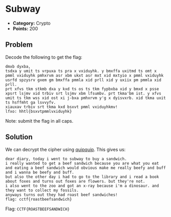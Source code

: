 # Subway
* **Category:** Crypto
* **Points:** 200
## Problem

Decode the following to get the flag:
```
dmxb dyxba, 
tsdxa y umit ts vrpuxa ts pra x vxiduyhk. y bmxffa uxitmd ts omt x pmml vxiduyhk pmhxrvm asr xbm ukxt asr mxt xid mxtyio x pmml vxiduyhk usrfd spzysrv gxem gm bmxffa pmmla xid prll xid y uxiix pm pmmla xid prll. 
prt xfvs tkm stkmb dxa y kxd ts os ts tkm fypbxba xid y bmxd x psse xpsrt lsjmv xid trbiv srt lsjmv xbm lfsumbv. prt tkma'bm ist. y xfvs umit ts tkm wss xid ost xi j-bxa pmhxrvm y'g x dyisvxrb. xid tkma uxit ts hsffmht ga lsvvyfv.
xiauxav trbiv srt tkma kxd bsxvt pmml vxiduyhkmv!
lfxo: hhtl{bsxvtpmmlvxiduyhk}
```

Note: submit the flag in all caps.

## Solution

We can decrypt the cipher using [quipquip](https://quipqiup.com/). This gives us:
```
dear diary, today i went to subway to buy a sandwich.
i really wanted to get a beef sandwich because you are what you eat and eating a beef sandwich would obvious make me really beefy and buff and i wanna be beefy and buff.
but also the other day i had to go to the library and i read a book about foxes and turns out foxes are flowers. but they're not.
i also went to the zoo and got an x-ray because i'm a dinosaur. and they want to collect my fossils. 
anyways turns out they had roast beef sandwiches! 
flag: cctf{roastbeefsandwich}
```

Flag: `CCTF{ROASTBEEFSANDWICH}`
